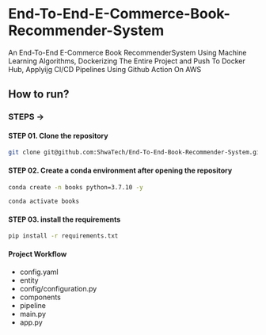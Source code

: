 # End-To-End-E-Commerce-Book-Recommender-System

An End-To-End E-Commerce Book RecommenderSystem Using Machine Learning Algorithms, Dockerizing The Entire Project and Push To Docker Hub, Applyijg CI/CD Pipelines Using Github Action On AWS

## How to run?

### STEPS ->

#### STEP 01. Clone the repository

```bash
git clone git@github.com:ShwaTech/End-To-End-Book-Recommender-System.git
```

#### STEP 02. Create a conda environment after opening the repository

```bash
conda create -n books python=3.7.10 -y
```

```bash
conda activate books
```

#### STEP 03. install the requirements

```bash
pip install -r requirements.txt
```

#### Project Workflow

- config.yaml
- entity
- config/configuration.py
- components
- pipeline
- main.py
- app.py
